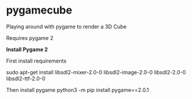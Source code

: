 # pygamecube
Playing around with pygame to render a 3D Cube

Requires pygame 2

**Install Pygame 2**

First install requirements

sudo apt-get install libsdl2-mixer-2.0-0 libsdl2-image-2.0-0 libsdl2-2.0-0 libsdl2-ttf-2.0-0

Then install pygame 
python3 -m pip install pygame==2.0.1
